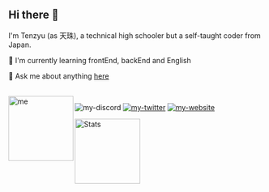 ## Hi there 👋

I'm Tenzyu (as 天珠), a technical high schooler but a self-taught coder from Japan.

🌱 I'm currently learning frontEnd, backEnd and English

💬 Ask me about anything [here](https://github.com/tenzyu/tenzyu/issues)

<!-- Recently contributed to [mii-gruop](https://github.com/mii-group) and [ken-match](https://github.com/ken-match) -->

<br />

<img width="128px" alt="me" align="left" src="https://cdn.discordapp.com/attachments/752286472383758416/757471800203673700/me.png" />
<p>
  <img src="https://img.shields.io/static/v1?style=flat&logo=discord&logoColor=8DA3F2&label=&labelColor=505050&color=505050&message=tenzyu%238219" alt="my-discord" />
  <a href="https://twitter.com/masudatenzyu"><img src="https://img.shields.io/static/v1?style=flat&logo=twitter&label=&labelColor=505050&color=505050&message=twitter" alt="my-twitter" /></a>
  <a href="https://tenzyu.com/"><img src="https://img.shields.io/static/v1?style=flat&logo=netlify&label=&labelColor=505050&color=505050&message=website" alt="my-website" /></a>
</p>
<img height="128.5px" alt="Stats" src="https://github-readme-stats.vercel.app/api/top-langs/?username=tenzyu&layout=compact&theme=graywhite" />
